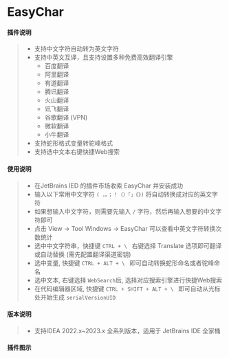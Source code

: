 # EasyChar

#### 插件说明
> * 支持中文字符自动转为英文字符
> * 支持中英文互译，且支持设置多种免费高效翻译引擎
>   * 百度翻译
>   * 阿里翻译
>   * 有道翻译
>   * 腾讯翻译
>   * 火山翻译
>   * 讯飞翻译
>   * 谷歌翻译 (VPN)
>   * 微软翻译
>   * 小牛翻译
> * 支持蛇形格式变量转驼峰格式
> * 支持选中文本右键快捷Web搜索

#### 使用说明
> * 在JetBrains IED 的插件市场收索 EasyChar 并安装成功
> * 输入以下常用中文字符 `( ，。；！（）「」《》)` 将自动转换成对应的英文字符
> * 如果想输入中文字符，则需要先输入 `/` 字符，然后再输入想要的中文字符即可
> * 点击 View -> Tool Windows -> EasyChar 可以查看中英文字符转换次数统计
> * 选中中文字符串，快捷键 `CTRL + \ ` 右键选择 Translate 选项即可翻译或自动替换 (需先配置翻译渠道密钥)
> * 选中变量, 快捷键 `CTRL + ALT + \ ` 即可自动转换蛇形命名或者驼峰命名
> * 选中文本, 右键选择 `WebSearch`后, 选择对应搜索引擎进行快捷Web搜索
> * 在代码编辑器区域, 快捷键 `CTRL + SHIFT + ALT + \ ` 即可自动从光标处开始生成 `serialVersionUID`

#### 版本说明
> * 支持IDEA 2022.x~2023.x 全系列版本，适用于 JetBrains IDE 全家桶

#### 插件图示
